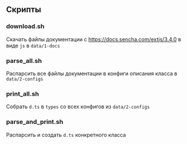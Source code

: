 ## Скрипты
### download.sh
Скачать файлы документации с https://docs.sencha.com/extjs/3.4.0 в виде `js` в `data/1-docs`

### parse_all.sh
Распарсить все файлы документации в конфиги описания класса в `data/2-configs`

### print_all.sh
Собрать `d.ts` в `types` со всех конфигов из `data/2-configs`

### parse_and_print.sh
Распарсить и создать `d.ts` конкретного класса
